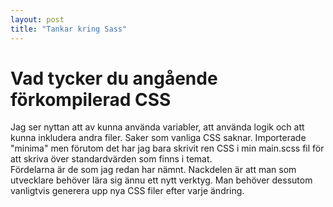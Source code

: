 ```yaml
---
layout: post
title: "Tankar kring Sass"
---
```


# Vad tycker du angående förkompilerad CSS

Jag ser nyttan att av kunna använda variabler, att använda logik och att kunna inkludera andra filer. Saker som vanliga CSS saknar.
Importerade "minima" men förutom det har jag bara skrivit ren CSS i min main.scss fil för att skriva över standardvärden som finns i temat.  
Fördelarna är de som jag redan har nämnt. Nackdelen är att man som utvecklare behöver lära sig ännu ett nytt verktyg.
Man behöver dessutom vanligtvis generera upp nya CSS filer efter varje ändring.
